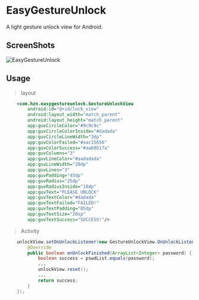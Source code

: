 # EasyGestureUnlock
A light gesture unlock view for Android.
## ScreenShots
![EasyGestureUnlock](https://github.com/huzenan/EasyGestureUnlock/blob/master/screenshots/guv.gif)
## Usage
> layout

```xml
    <com.hzn.easygestureunlock.GestureUnlockView
        android:id="@+id/lock_view"
        android:layout_width="match_parent"
        android:layout_height="match_parent"
        app:guvCircleColor="#9c9c9c"
        app:guvCircleColorInside="#dadada"
        app:guvCircleLineWidth="3dp"
        app:guvColorFailed="#aac15656"
        app:guvColorSuccess="#aa60b17a"
        app:guvColumns="3"
        app:guvLineColor="#aadadada"
        app:guvLineWidth="20dp"
        app:guvLines="3"
        app:guvPadding="45dp"
        app:guvRadius="25dp"
        app:guvRadiusInside="10dp"
        app:guvText="PLEASE UNLOCK"
        app:guvTextColor="#dadada"
        app:guvTextFailed="FAILED!"
        app:guvTextPadding="85dp"
        app:guvTextSize="20sp"
        app:guvTextSuccess="SUCCESS!"/>
```
> Activity

```java
    unlockView.setOnUnlockListener(new GestureUnlockView.OnUnlockListener() {
        @Override
        public boolean onUnlockFinished(ArrayList<Integer> password) {
            boolean success = pswdList.equals(password);
            ...
            unlockView.reset();
            ...
            return success;
        }
    });
```
